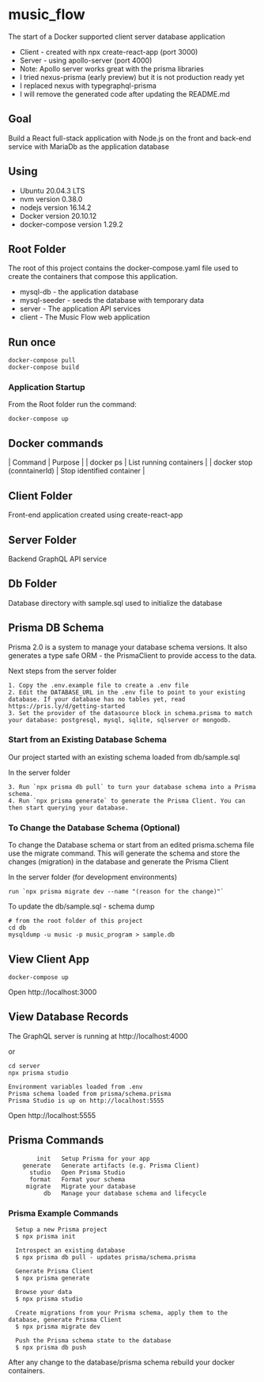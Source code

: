 # music_flow

The start of a Docker supported client server database application

* Client - created with npx create-react-app (port 3000)
* Server - using apollo-server (port 4000)
* Note: Apollo server works great with the prisma libraries 
* I tried nexus-prisma (early preview) but it is not production ready yet
* I replaced nexus with typegraphql-prisma
* I will remove the generated code after updating the README.md


## Goal

Build a React full-stack application with Node.js on the front and back-end service with MariaDb as the application database


## Using
* Ubuntu 20.04.3 LTS
* nvm version 0.38.0
* nodejs version 16.14.2
* Docker version 20.10.12
* docker-compose version 1.29.2

## Root Folder
The root of this project contains the docker-compose.yaml file used to create the containers that compose this application.

* mysql-db - the application database
* mysql-seeder - seeds the database with temporary data 
* server - The application API services
* client - The Music Flow web application

## Run once

```
docker-compose pull
docker-compose build
```

### Application Startup

From the Root folder run the command:

```
docker-compose up
```

## Docker commands
| Command | Purpose |
| docker ps | List running containers |
| docker stop (conntainerId) | Stop identified container |


## Client Folder
Front-end application created using create-react-app

## Server Folder
Backend GraphQL API service

## Db Folder
Database directory with sample.sql used to initialize the database



## Prisma DB Schema

Prisma 2.0 is a system to manage your database schema versions.
It also generates a type safe ORM - the PrismaClient to provide access to the data.

Next steps from the server folder

```
1. Copy the .env.example file to create a .env file
2. Edit the DATABASE_URL in the .env file to point to your existing database. If your database has no tables yet, read https://pris.ly/d/getting-started
3. Set the provider of the datasource block in schema.prisma to match your database: postgresql, mysql, sqlite, sqlserver or mongodb.

```


### Start from an Existing Database Schema
Our project started with an existing schema loaded from db/sample.sql

In the server folder

```
3. Run `npx prisma db pull` to turn your database schema into a Prisma schema.
4. Run `npx prisma generate` to generate the Prisma Client. You can then start querying your database.
```

### To Change the Database Schema (Optional)
To change the Database schema or start from an edited prisma.schema file use the migrate command.
This will generate the schema and store the changes (migration) in the database and generate the Prisma Client

In the server folder (for development environments)

```
run `npx prisma migrate dev --name "(reason for the change)"`
```

To update the db/sample.sql - schema dump

```
# from the root folder of this project
cd db
mysqldump -u music -p music_program > sample.db
```

## View Client App

```
docker-compose up
```
Open http://localhost:3000

## View Database Records

The GraphQL server is running at http://localhost:4000

or

```
cd server
npx prisma studio

Environment variables loaded from .env
Prisma schema loaded from prisma/schema.prisma
Prisma Studio is up on http://localhost:5555
```

Open http://localhost:5555

## Prisma Commands

            init   Setup Prisma for your app
        generate   Generate artifacts (e.g. Prisma Client)
          studio   Open Prisma Studio
          format   Format your schema
         migrate   Migrate your database
              db   Manage your database schema and lifecycle


### Prisma Example Commands

```
  Setup a new Prisma project
  $ npx prisma init

  Introspect an existing database
  $ npx prisma db pull - updates prisma/schema.prisma

  Generate Prisma Client
  $ npx prisma generate

  Browse your data
  $ npx prisma studio

  Create migrations from your Prisma schema, apply them to the database, generate Prisma Client
  $ npx prisma migrate dev

  Push the Prisma schema state to the database
  $ npx prisma db push
```

After any change to the database/prisma schema rebuild your docker containers.
